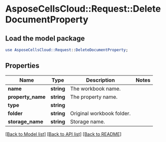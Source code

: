 # AsposeCellsCloud::Request::DeleteDocumentProperty 

## Load the model package
```perl
use AsposeCellsCloud::Request::DeleteDocumentProperty;
```

## Properties
Name | Type | Description | Notes
------------ | ------------- | ------------- | -------------
**name** | **string** | The workbook name. |
**property_name** | **string** | The property name. |
**type** | **string** |  |
**folder** | **string** | Original workbook folder. |
**storage_name** | **string** | Storage name. |  

[[Back to Model list]](../README.md#documentation-for-requests) [[Back to API list]](../README.md#documentation-for-api-endpoints) [[Back to README]](../README.md)

